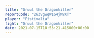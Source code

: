 ```yaml
---
title: "Gruul the Dragonkiller"
reportCode: "263vgwqW1G4jMVXT"
player: "Fistivalia"
fight: "Gruul the Dragonkiller"
date: 2021-07-15T18:53:21.415000+00:00
---
```

